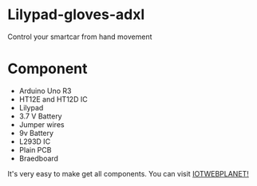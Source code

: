 # Lilypad-gloves-adxl
Control your smartcar from hand movement 
# Component 
 * Arduino Uno R3
 * HT12E and HT12D IC
 * Lilypad
 * 3.7 V Battery
 * Jumper wires
 * 9v Battery
 * L293D IC
 * Plain PCB
 * Braedboard
 
 
 It's very easy to make get all components. You can visit [IOTWEBPLANET!](https://iotwebplanet.com)

